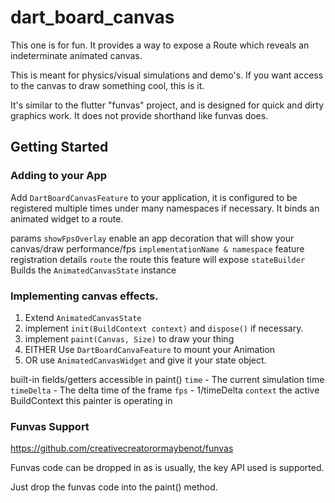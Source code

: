 # dart_board_canvas

This one is for fun. It provides a way to expose a Route which reveals an indeterminate animated canvas.

This is meant for physics/visual simulations and demo's. If you want access to the canvas to draw something cool, this is it.

It's similar to the flutter "funvas" project, and is designed for quick and dirty graphics work. It does not provide shorthand like funvas does.

## Getting Started


### Adding to your App

Add `DartBoardCanvasFeature` to your application, it is configured to be registered multiple times under many namespaces if necessary. It binds an animated widget to a route.

params
`showFpsOverlay` enable an app decoration that will show your canvas/draw performance/fps
`implementationName & namespace` feature registration details
`route` the route this feature will expose
`stateBuilder` Builds the `AnimatedCanvasState` instance


### Implementing canvas effects.

1. Extend `AnimatedCanvasState`
2. implement `init(BuildContext context)` and `dispose()` if necessary.
2. implement `paint(Canvas, Size)` to draw your thing
3. EITHER Use `DartBoardCanvaFeature` to mount your Animation
4. OR use `AnimatedCanvasWidget` and give it your state object.


built-in fields/getters accessible in paint()
`time` - The current simulation time
`timeDelta` - The delta time of the frame
`fps` - 1/timeDelta
`context` the active BuildContext this painter is operating in



### Funvas Support
https://github.com/creativecreatorormaybenot/funvas

Funvas code can be dropped in as is usually, the key API used is supported.

Just drop the funvas code into the paint() method.